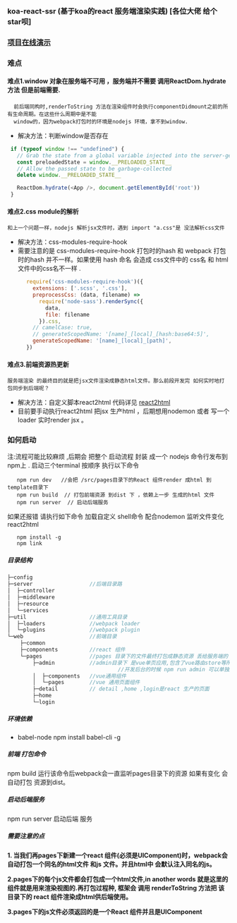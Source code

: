 ### koa-react-ssr (基于koa的react 服务端渲染实践) [各位大佬 给个star呗]
### <a href="http://robinyangblog.com/">项目在线演示</a>
### 难点
#### 难点1.window 对象在服务端不可用 ，服务端并不需要 调用ReactDom.hydrate方法 但是前端需要.
      前后端同构时,renderToString 方法在渲染组件时会执行componentDidmount之前的所有生命周期。在这些什么周期中是不能
      window的，因为webpack打包时的环境是nodejs 环境，拿不到window.
-   解决方法：判断window是否存在
 ``` javascript
  if (typeof window !== "undefined") {
    // Grab the state from a global variable injected into the server-generated HTML
    const preloadedState = window.__PRELOADED_STATE__
    // Allow the passed state to be garbage-collected
    delete window.__PRELOADED_STATE__

    ReactDom.hydrate(<App />, document.getElementById('root'))
  }
 ```
#### 难点2.css module的解析
    和上一个问题一样，nodejs 解析jsx文件时，遇到 import "a.css"是 没法解析css文件
-  解决方法：css-modules-require-hook
- 需要注意的是 css-modules-require-hook 打包时的hash  和 webpack 打包时的hash 并不一样。如果使用 hash 命名 会造成 css文件中的
   css名 和 html文件中的css名不一样 .
```javascript
      require('css-modules-require-hook')({
        extensions: ['.scss', '.css'],
        preprocessCss: (data, filename) =>
          require('node-sass').renderSync({
            data,
            file: filename
          }).css,
        // camelCase: true,
        // generateScopedName: '[name]_[local]_[hash:base64:5]',
        generateScopedName: '[name]_[local]_[path]',
      })
```
####  难点3.前端资源热更新
    服务端渲染 的最终目的就是把jsx文件渲染成静态html文件。那么前段开发完 如何实时地打包同步到后端呢？
-    解决方法：自定义脚本react2html
      代码详见 <a href="https://github.com/YangRobin/koa-react-ssr/blob/master/bin/react2html.js">react2html</a>
-  目前要手动执行react2html 把jsx 生产html ，后期想用nodemon 或者 写一个loader  实时render jsx 。
### 如何启动 
  注:流程可能比较麻烦 ,后期会 把整个 启动流程 封装 成一个 nodejs 命令行发布到npm上 .
  启动三个terminal 按顺序 执行以下命令
 ``` shell  
    npm run dev   //会把 /src/pages目录下的React 组件render 成html 到template目录下
    npm run build  // 打包前端资源 到dist 下 ，依赖上一步 生成的html 文件
    npm run server  // 启动后端服务
  ```

  如果还报错 请执行如下命令 加载自定义 shell命令 配合nodemon 监听文件变化  react2html 
  ```shell
     npm install -g 
     npm link 
  ```
  
##### 目录结构
``` javascript
├─config
├─server                  //后端目录路
│  ├─controller
│  ├─middleware
│  ├─resource
│  └─services
├─util                    //通用工具目录
│  ├─loaders              //webpack loader
│  └─plugins              //webpack plugin
└─web                     //前端目录
    ├─common     
    ├─components          //react 组件
    └─pages               //pages 目录下的文件最终打包成静态资源 丢给服务端的 resource 目录 以供服务端渲染
        ├─admin           //admin目录下 是vue单页应用,包含了vue路由store等所有的配置，
                                   //开发后台的时候 npm run admin 可以单独启动项目
        │  ├─components   //vue通用组件
        │  └─pages        //vue 通用页面组件
        ├─detail          // detail ,home ,login是react 生产的页面
        ├─home  
        └─login

```

##### 环境依赖


- babel-node 
  npm install babel-cli -g


##### 前端 打包命令
  npm build  运行该命令后webpack会一直监听pages目录下的资源 如果有变化 会自动打包 资源到dist。
  
##### 启动后端服务
  npm run server  启动后端 服务
##### 需要注意的点
  <p><strong>1.
    当我们再pages下新建一个react 组件(必须是UIComponent)时，webpack会
    自动打包一个同名的html文件 和js 文件。并且html中 会默认注入同名的js。
  </strong></p>
  <p><strong>2.pages下的每个js文件都会打包成一个html文件,in another words 就是这里的组件就是用来渲染视图的.再打包过程种, 框架会 调用 renderToString 方法把 该目录下的 react 组件渲染成html供后端使用。</strong></p>
  <p><strong>
    3.pages下的js文件必须返回的是一个React 组件并且是UIComponent
  </strong></p>



  

